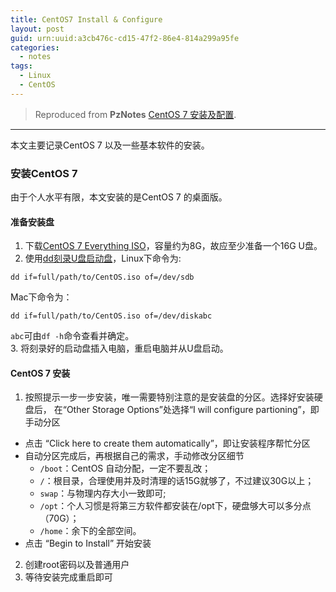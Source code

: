 ```yaml
---
title: CentOS7 Install & Configure
layout: post
guid: urn:uuid:a3cb476c-cd15-47f2-86e4-814a299a95fe
categories:
  - notes 
tags:
  - Linux
  - CentOS
---
```



> Reproduced from **PzNotes** [CentOS 7 安装及配置](https://whu-pzhang.github.io/linux-environment-for-seismology-research.html).

---

本文主要记录CentOS 7 以及一些基本软件的安装。

### 安装CentOS 7
由于个人水平有限，本文安装的是CentOS 7 的桌面版。

#### 准备安装盘   
1. 下载[CentOS 7 Everything ISO](https://github.com/bizhishui/bizhishui.github.io)，容量约为8G，故应至少准备一个16G U盘。
2. 使用[dd刻录U盘启动盘](https://wiki.centos.org/HowTos/InstallFromUSBkey)，Linux下命令为:   
```
dd if=full/path/to/CentOS.iso of=/dev/sdb    
```

Mac下命令为：  
```
dd if=full/path/to/CentOS.iso of=/dev/diskabc    
```

`abc`可由`df -h`命令查看并确定。  
3. 将刻录好的启动盘插入电脑，重启电脑并从U盘启动。

#### CentOS 7 安装   
1. 按照提示一步一步安装，唯一需要特别注意的是安装盘的分区。选择好安装硬盘后，
在“Other Storage Options”处选择“I will configure partioning”，即手动分区       
- 点击 “Click here to create them automatically”，即让安装程序帮忙分区   
- 自动分区完成后，再根据自己的需求，手动修改分区细节    
  + `/boot`：CentOS 自动分配，一定不要乱改；   
  + `/`：根目录，合理使用并及时清理的话15G就够了，不过建议30G以上；   
  + `swap`：与物理内存大小一致即可;    
  + `/opt`：个人习惯是将第三方软件都安装在/opt下，硬盘够大可以多分点（70G）；   
  + `/home`：余下的全部空间。   
- 点击 “Begin to Install” 开始安装
2. 创建root密码以及普通用户
3. 等待安装完成重启即可
